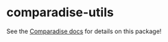 # comparadise-utils

See the [Comparadise docs](https://opensource.expediagroup.com/comparadise/) for details on this package!
